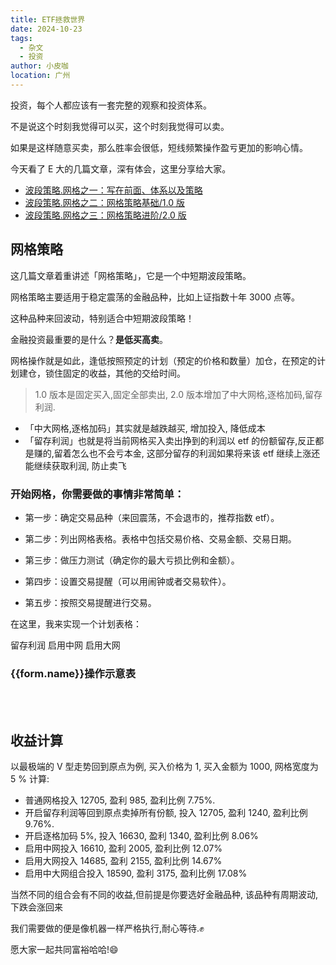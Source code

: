 ```yaml
---
title: ETF拯救世界
date: 2024-10-23
tags:
  - 杂文
  - 投资
author: 小皮咖
location: 广州
---
```


投资，每个人都应该有一套完整的观察和投资体系。

不是说这个时刻我觉得可以买，这个时刻我觉得可以卖。

如果是这样随意买卖，那么胜率会很低，短线频繁操作盈亏更加的影响心情。

今天看了 E 大的几篇文章，深有体会，这里分享给大家。

- [波段策略.网格之一：写在前面、体系以及策略](https://mp.weixin.qq.com/s/uxktt5ZpNo03FpQQX-aG7g)
- [波段策略.网格之二：网格策略基础/1.0 版](https://mp.weixin.qq.com/s/-czfqGvxkDcay_tSI1jv5g)
- [波段策略.网格之三：网格策略进阶/2.0 版](https://mp.weixin.qq.com/s/8pRKsjiQSZzrmH-uWCkRLQ)

<!-- more -->

## 网格策略

这几篇文章着重讲述「网格策略」，它是一个中短期波段策略。

网格策略主要适用于稳定震荡的金融品种，比如上证指数十年 3000 点等。

这种品种来回波动，特别适合中短期波段策略！

金融投资最重要的是什么？**是低买高卖**。

网格操作就是如此，逢低按照预定的计划（预定的价格和数量）加仓，在预定的计划建仓，锁住固定的收益，其他的交给时间。

> 1.0 版本是固定买入,固定全部卖出, 2.0 版本增加了中大网格,逐格加码,留存利润.

- 「中大网格,逐格加码」其实就是越跌越买, 增加投入, 降低成本
- 「留存利润」也就是将当前网格买入卖出挣到的利润以 etf 的份额留存,反正都是赚的,留着怎么也不会亏本金, 这部分留存的利润如果将来该 etf 继续上涨还能继续获取利润, 防止卖飞

### 开始网格，你需要做的事情非常简单：

- 第一步：确定交易品种（来回震荡，不会退市的，推荐指数 etf）。

- 第二步：列出网格表格。表格中包括交易价格、交易金额、交易日期。

- 第三步：做压力测试（确定你的最大亏损比例和金额）。

- 第四步：设置交易提醒（可以用闹钟或者交易软件）。

- 第五步：按照交易提醒进行交易。

在这里，我来实现一个计划表格：

<el-form ref="form" :model="form" label-width="80px" :inline="true">
<el-form-item label="基金" style="width: 100%">
<el-autocomplete v-model="form.inputName" @select="selectFund" :fetch-suggestions="querySearch" style="width: 400px" placeholder="请输入基金代码或名称"></el-autocomplete>
</el-form-item>
<el-form-item label="价格">
<el-input v-model="form.price" type="number" class="width200" @change="createGrid"></el-input>
</el-form-item>
<el-form-item label="每份金额">
<el-input v-model="form.amount" type="number" class="width200" @change="createGrid"></el-input>
</el-form-item>
<el-form-item label="网格宽度">
<el-input v-model="form.gridWidth" type="number" class="width200" @change="createGrid" placeholder="E大默认为5%">
<template slot="append">%</template>
</el-input>
</el-form-item>
<el-form-item label="最大跌幅">
<el-input v-model="form.maxPercentOfDecline" type="number" class="width200" @change="createGrid">
<template slot="append">%</template>
</el-input>
</el-form-item>
<el-form-item label="加码幅度">
<el-input v-model="form.increasePercentPerGrid" type="number" class="width200" @change="createGrid">
<template slot="append">%</template>
</el-input>
</el-form-item>
<el-form-item label="其他设置">
    <el-checkbox v-model="form.retain" @change="createGrid">留存利润</el-checkbox>
    <el-checkbox v-model="form.middleGrid" @change="createGrid">启用中网</el-checkbox>
    <el-checkbox v-model="form.bigGrid" @change="createGrid">启用大网</el-checkbox>
</el-form-item>
</el-form>

<h3>{{form.name}}操作示意表</h3>
<br>
<el-table :data="grids" style="width: 100%" :row-class-name="getRowClass" :summary-method="getSummaries" show-summary :key="tableKey">
<el-table-column type="index" width="50" label="序号"></el-table-column>
<el-table-column prop="type" label="种类"></el-table-column>
<el-table-column prop="gear" label="档位"></el-table-column>
<el-table-column prop="buyPrice" label="买入价"></el-table-column>
<el-table-column prop="buyCount" label="买入数量"></el-table-column>
<el-table-column prop="buyAmount" label="买入金额"></el-table-column>
<el-table-column prop="sellPrice" label="卖出价"></el-table-column>
<el-table-column prop="sellCount" label="卖出数量"></el-table-column>
<el-table-column prop="sellAmount" label="卖出金额"></el-table-column>
<el-table-column prop="profits" label="盈利金额"></el-table-column>
<el-table-column prop="profitsRate" label="盈利比列"></el-table-column>
<el-table-column prop="retainedCount" label="留存份额"></el-table-column>
<el-table-column prop="retainedProfits" label="留存利润"></el-table-column>
</el-table>

<br>

## 收益计算

以最极端的 V 型走势回到原点为例, 买入价格为 1, 买入金额为 1000, 网格宽度为 5 % 计算:

- 普通网格投入 12705, 盈利 985, 盈利比例 7.75%.
- 开启留存利润等回到原点卖掉所有份额, 投入 12705, 盈利 1240, 盈利比例 9.76%.
- 开启逐格加码 5%, 投入 16630, 盈利 1340, 盈利比例 8.06%
- 启用中网投入 16610, 盈利 2005, 盈利比例 12.07%
- 启用大网投入 14685, 盈利 2155, 盈利比例 14.67%
- 启用中大网组合投入 18590, 盈利 3175, 盈利比例 17.08%

当然不同的组合会有不同的收益,但前提是你要选好金融品种, 该品种有周期波动, 下跌会涨回来

我们需要做的便是像机器一样严格执行,耐心等待.✊

愿大家一起共同富裕哈哈!😄

<tongji/>

<comment/>

<script>

    const GearType = {
        small: '小网',
        middle: '中网',
        big: '大网'
    }
    const toFixedString = (value, digits = 3) => {
        return value.toFixed(digits);
    };
    const toFixedNumber = (value, digits = 3) => {
        return parseFloat(toFixedString(value, digits));
    };

    // 数字精度问题
    const divide = (v1, v2) => {
        return parseFloat((v1 / v2).toPrecision(14));
    };

    function jsonp(key) {
        return new Promise(function (resolve, reject) {
            const domScript = document.createElement('script')
            domScript.src = `https://fundsuggest.eastmoney.com/FundSearch/api/FundSearchAPI.ashx?m=1&Key=${key}&callback=getFundData`
            domScript.onload = domScript.onreadystatechange = function () {
                if (!this.readyState || this.readyState === 'loaded' || this.readyState === 'complete') {
                    resolve()
                    document.getElementsByTagName('head')[0].removeChild(domScript)
                }
            }
            domScript.onerror = reject
            document.getElementsByTagName('head')[0].appendChild(domScript)
        })
    }

    const createGrid = (options) => {
        const {
            numberOfRetainedProfits,
            type,
            gear, // 挡位
            price = 1,
            percent,
            buyAmount: __buyAmount
        } = options;
        // 购买价格
        const buyPrice = +(gear * price).toFixed(4);
        // 买入必须按照100份整数
        const buyCount = Math.floor(__buyAmount / buyPrice / 100) * 100;
        // 购买总额
        const buyAmount = +(buyCount * buyPrice).toFixed(2);
        // 卖出价格
        const sellPrice = +((gear + percent) * price).toFixed(2);
        // 当前总额
        const currentAmount = +(buyCount * sellPrice).toFixed(2);
        let profits,profitsRate,sellCount,sellAmount,retainedProfits = 0,retainedCount = 0
        if (numberOfRetainedProfits === 0) {
            sellCount = buyCount
            sellAmount = +(sellCount * sellPrice).toFixed(2);
            profits = +(currentAmount - buyAmount).toFixed(2);
            profitsRate = toFixedString((profits / buyAmount) * 100, 2) + '%';
        } else {
            try {
                profits = +(currentAmount - buyAmount).toFixed(2);
                retainedProfits = profits * numberOfRetainedProfits;
                // 卖出必须按照100份整数
                sellCount = Math.floor((currentAmount - retainedProfits) / sellPrice / 100) * 100;
                sellAmount = +(sellCount * sellPrice).toFixed(2);
                retainedProfits = +(currentAmount - sellAmount).toFixed(2);
                retainedCount = buyCount - sellCount
                profits = +(sellAmount - buyAmount).toFixed(2);
                profitsRate = toFixedString((profits / buyAmount) * 100, 2) + '%';
            } catch (err) {
                console.log(err)
            }
        }

        return {
            type,
            gear,
            buyAmount: buyAmount,
            buyCount,
            buyPrice,
            sellPrice,
            sellAmount,
            sellCount,
            profits,
            profitsRate,
            retainedProfits,
            retainedCount
        };
    };


    export default {
        data() {
            return {
                form: {
                    inputName: '',
                    name: '',
                    price: 1,
                    amount: 1000,
                    gridWidth: 5,
                    maxPercentOfDecline: 60,
                    increasePercentPerGrid: 0,
                    retain: false,
                    middleGrid: false,
                    bigGrid: false
                },
                grids: [],
                tableKey: null,
                cb: null
            }
        },
        mounted() {
            this.createGrid()
            window.getFundData = this.getFundData
        },
        methods: {
            getSummaries(param) {
                const { columns, data } = param;
                const sums = [];
                columns.forEach((column, index) => {
                    if (index === 0) {
                        sums[index] = '总计';
                        return;
                    }
                    const values = data.map(item => Number(item[column.property]));
                    if (!values.every(value => isNaN(value)) && ['买入金额', '卖出金额', '盈利金额', '留存份额'].includes(column.label)) {
                        sums[index] = values.reduce((prev, curr) => {
                            const value = Number(curr);
                            if (!isNaN(value)) {
                                return +(prev + curr).toFixed(4);
                            } else {
                                return prev;
                            }
                        }, 0);
                        sums[index] += '';
                    } else {
                        sums[index] = '';
                    }
                });
                console.log(sums)
                if (this.form.retain) {
                    sums[9] = +(Number(sums[11]) * Number(this.form.price) + Number(sums[9]) + Number(sums[8]) - Number(sums[5])).toFixed(2)
                }
                sums[10] = +(sums[9] *100 / sums[5]).toFixed(2) + '%'
                return sums;
            },
            getRowClass({row}) {
                if (row.type === '中网') {
                    return 'row-middle'
                }
                if (row.type === '大网') {
                    return 'row-big'
                }
                return ''
            },
            selectFund(item) {
                this.form.price = item.price
                this.form.name = item.value
                this.createGrid()
            },
            querySearch(queryString, cb) {
                jsonp(this.form.inputName)
                this.cb = cb
            },
            getFundData(data) {
                console.log(data)
                const list =data.Datas.map(i => {
                    return {
                        value: i.NAME + `(${i.CODE})`, price: i.FundBaseInfo ? i.FundBaseInfo.DWJZ : ''
                    }
                })
                this.cb(list)
            },
            createGrid() {
                this.tableKey = Date.now()
                const  { price = 1, amount = 1000, gridWidth = 5, maxPercentOfDecline = 60, increasePercentPerGrid = 0, retain, middleGrid: hasMiddleGrid, bigGrid: hasBigGrid } = this.form
                const grids = []
                const maxGear = 1
                const minGear = (100 - maxPercentOfDecline) / 100
                const gridWidthRate = gridWidth / 100 
                const numberOfRetainedProfits = retain ? 1 : 0
                let gear = maxGear;
                let i = 0;
                let j = 0;
                let k = 0;

                const T_MIDDLE = divide(gridWidthRate * 3, gridWidthRate);
                const T_BIG = divide(gridWidthRate * 6, gridWidthRate)
                while (gear >= minGear) {
                    const buyAmount = toFixedNumber(
                    (increasePercentPerGrid * i / 100 + 1) * amount,
                    0
                    );

                    grids.push(
                        createGrid({
                            type: GearType.small,
                            buyAmount,
                            gear,
                            percent: gridWidthRate,
                            numberOfRetainedProfits,
                            price
                        })
                    );

                    // 中网幅度15%
                    if (hasMiddleGrid && i && i % T_MIDDLE === 0) {
                        j++;
                        grids.push(
                            createGrid({
                                type: GearType.middle,
                                buyAmount,
                                gear: toFixedNumber(1 - j * gridWidthRate * 3),
                                percent: gridWidthRate * 3,
                                numberOfRetainedProfits,
                                price
                            })
                        );
                    }

                    // 大网幅度30%
                    if (hasBigGrid && i && i % T_BIG === 0) {
                    k++;
                    grids.push(
                        createGrid({
                        type: GearType.big,
                        buyAmount,
                        gear: toFixedNumber(1 - k * gridWidthRate * 6),
                        percent: gridWidthRate * 6,
                        numberOfRetainedProfits,
                        price
                        })
                    );
                    }

                    i++;
                    gear = toFixedNumber(1 - i * gridWidthRate);
                }

                this.grids = grids
                console.log(grids)
            }
        }
    }
</script>
<style>
    .width200 {
        width: 200px
    }
    .el-table table {
        margin: 0
    }
    .el-table th, .el-table td {
        border: none;
    }
    .row-middle {
        background-color: rgb(61, 164, 171)!important;
        font-weight: 600!important;
    }
    .row-big {
        background-color: rgb(254, 138, 113)!important;
        font-weight: 600!important;
    }
</style>
